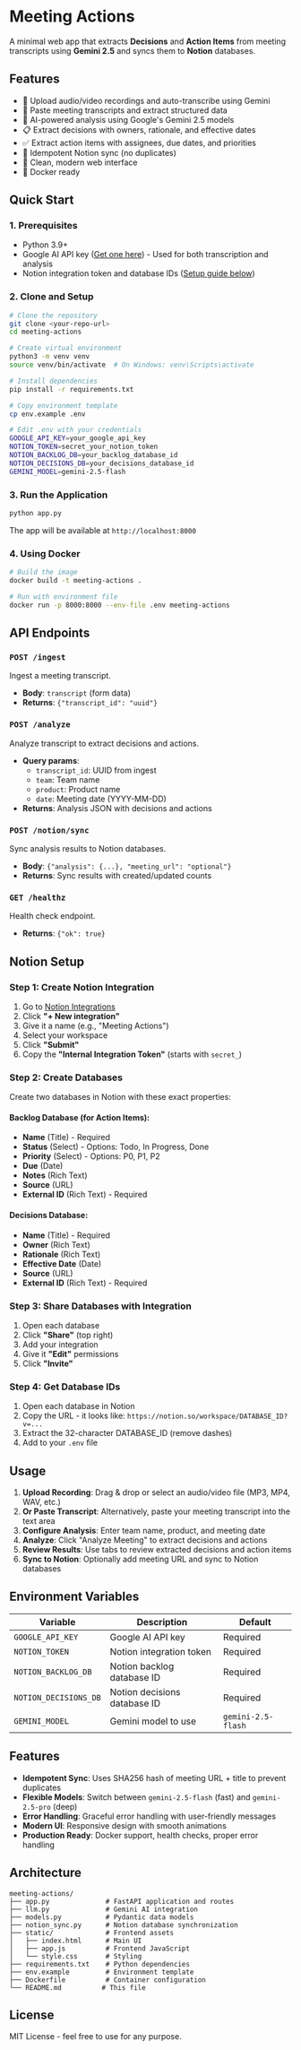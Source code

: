 # Meeting Actions

A minimal web app that extracts **Decisions** and **Action Items** from meeting transcripts using **Gemini 2.5** and syncs them to **Notion** databases.

## Features

- 🎤 Upload audio/video recordings and auto-transcribe using Gemini
- 📝 Paste meeting transcripts and extract structured data
- 🤖 AI-powered analysis using Google's Gemini 2.5 models
- 📋 Extract decisions with owners, rationale, and effective dates
- ✅ Extract action items with assignees, due dates, and priorities
- 🔄 Idempotent Notion sync (no duplicates)
- 🎨 Clean, modern web interface
- 🐳 Docker ready

## Quick Start

### 1. Prerequisites

- Python 3.9+
- Google AI API key ([Get one here](https://aistudio.google.com/app/apikey)) - Used for both transcription and analysis
- Notion integration token and database IDs ([Setup guide below](#notion-setup))

### 2. Clone and Setup

```bash
# Clone the repository
git clone <your-repo-url>
cd meeting-actions

# Create virtual environment
python3 -m venv venv
source venv/bin/activate  # On Windows: venv\Scripts\activate

# Install dependencies
pip install -r requirements.txt

# Copy environment template
cp env.example .env

# Edit .env with your credentials
GOOGLE_API_KEY=your_google_api_key
NOTION_TOKEN=secret_your_notion_token
NOTION_BACKLOG_DB=your_backlog_database_id
NOTION_DECISIONS_DB=your_decisions_database_id
GEMINI_MODEL=gemini-2.5-flash
```

### 3. Run the Application

```bash
python app.py
```

The app will be available at `http://localhost:8000`

### 4. Using Docker

```bash
# Build the image
docker build -t meeting-actions .

# Run with environment file
docker run -p 8000:8000 --env-file .env meeting-actions
```

## API Endpoints

### `POST /ingest`
Ingest a meeting transcript.
- **Body**: `transcript` (form data)
- **Returns**: `{"transcript_id": "uuid"}`

### `POST /analyze`
Analyze transcript to extract decisions and actions.
- **Query params**: 
  - `transcript_id`: UUID from ingest
  - `team`: Team name
  - `product`: Product name  
  - `date`: Meeting date (YYYY-MM-DD)
- **Returns**: Analysis JSON with decisions and actions

### `POST /notion/sync`
Sync analysis results to Notion databases.
- **Body**: `{"analysis": {...}, "meeting_url": "optional"}`
- **Returns**: Sync results with created/updated counts

### `GET /healthz`
Health check endpoint.
- **Returns**: `{"ok": true}`

## Notion Setup

### Step 1: Create Notion Integration

1. Go to [Notion Integrations](https://www.notion.so/my-integrations)
2. Click **"+ New integration"**
3. Give it a name (e.g., "Meeting Actions")
4. Select your workspace
5. Click **"Submit"**
6. Copy the **"Internal Integration Token"** (starts with `secret_`)

### Step 2: Create Databases

Create two databases in Notion with these exact properties:

#### **Backlog Database** (for Action Items):
- **Name** (Title) - Required
- **Status** (Select) - Options: Todo, In Progress, Done
- **Priority** (Select) - Options: P0, P1, P2  
- **Due** (Date)
- **Notes** (Rich Text)
- **Source** (URL)
- **External ID** (Rich Text) - Required

#### **Decisions Database**:
- **Name** (Title) - Required
- **Owner** (Rich Text)
- **Rationale** (Rich Text)
- **Effective Date** (Date)
- **Source** (URL)
- **External ID** (Rich Text) - Required

### Step 3: Share Databases with Integration

1. Open each database
2. Click **"Share"** (top right)
3. Add your integration
4. Give it **"Edit"** permissions
5. Click **"Invite"**

### Step 4: Get Database IDs

1. Open each database in Notion
2. Copy the URL - it looks like: `https://notion.so/workspace/DATABASE_ID?v=...`
3. Extract the 32-character DATABASE_ID (remove dashes)
4. Add to your `.env` file

## Usage

1. **Upload Recording**: Drag & drop or select an audio/video file (MP3, MP4, WAV, etc.)
2. **Or Paste Transcript**: Alternatively, paste your meeting transcript into the text area
3. **Configure Analysis**: Enter team name, product, and meeting date
4. **Analyze**: Click "Analyze Meeting" to extract decisions and actions
5. **Review Results**: Use tabs to review extracted decisions and action items
6. **Sync to Notion**: Optionally add meeting URL and sync to Notion databases

## Environment Variables

| Variable | Description | Default |
|----------|-------------|---------|
| `GOOGLE_API_KEY` | Google AI API key | Required |
| `NOTION_TOKEN` | Notion integration token | Required |
| `NOTION_BACKLOG_DB` | Notion backlog database ID | Required |
| `NOTION_DECISIONS_DB` | Notion decisions database ID | Required |
| `GEMINI_MODEL` | Gemini model to use | `gemini-2.5-flash` |

## Features

- **Idempotent Sync**: Uses SHA256 hash of meeting URL + title to prevent duplicates
- **Flexible Models**: Switch between `gemini-2.5-flash` (fast) and `gemini-2.5-pro` (deep)
- **Error Handling**: Graceful error handling with user-friendly messages
- **Modern UI**: Responsive design with smooth animations
- **Production Ready**: Docker support, health checks, proper error handling

## Architecture

```
meeting-actions/
├── app.py              # FastAPI application and routes
├── llm.py              # Gemini AI integration
├── models.py           # Pydantic data models
├── notion_sync.py      # Notion database synchronization
├── static/             # Frontend assets
│   ├── index.html      # Main UI
│   ├── app.js          # Frontend JavaScript
│   └── style.css       # Styling
├── requirements.txt    # Python dependencies
├── env.example         # Environment template
├── Dockerfile          # Container configuration
└── README.md          # This file
```

## License

MIT License - feel free to use for any purpose.
